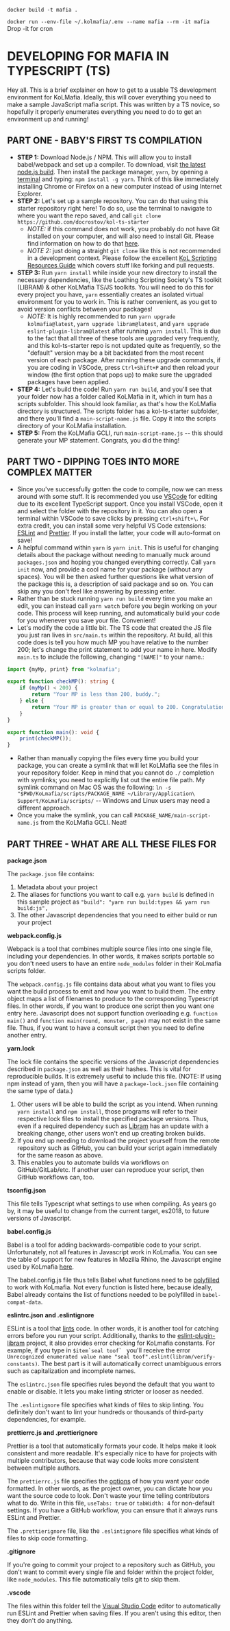 `docker build -t mafia .`

`docker run --env-file ~/.kolmafia/.env --name mafia --rm -it mafia` Drop -it for cron

# DEVELOPING FOR MAFIA IN TYPESCRIPT (TS)

Hey all. This is a brief explainer on how to get to a usable TS development environment for KoLMafia. Ideally, this will
cover everything you need to make a sample JavaScript mafia script. This was written by a TS novice, so hopefully it
properly enumerates everything you need to do to get an environment up and running!

## PART ONE - BABY'S FIRST TS COMPILATION

- **STEP 1:** Download Node.js / NPM. This will allow you to install babel/webpack and set up a compiler. To download,
  visit [the latest node.js build](https://nodejs.org/en/). Then install the package manager, `yarn`, by opening
  a [terminal](https://www.ionos.com/help/email/troubleshooting-mail-basicmail-business/access-the-command-prompt-or-terminal/)
  and typing: `npm install -g yarn`. Think of this like immediately installing Chrome or Firefox on a new computer
  instead of using Internet Explorer.
- **STEP 2:** Let's set up a sample repository. You can do that using this starter repository right here! To do so, use
  the terminal to navigate to where you want the repo saved, and call
  `git clone https://github.com/docrostov/kol-ts-starter`
    - _NOTE:_ if this command does not work, you probably do not have Git installed on your computer, and will also need
      to install Git. Please find information on how to do that [here](https://github.com/git-guides/install-git).
    - _NOTE 2:_ just doing a straight `git clone` like this is not recommended in a development context. Please follow
      the
      excellent [KoL Scripting Resources Guide](https://loathing-associates-scripting-society.github.io/KoL-Scripting-Resources/PR-Overview.html)
      which covers stuff like forking and pull requests.
- **STEP 3:** Run `yarn install` while inside your new directory to install the necessary dependencies, like the
  Loathing Scripting Society's TS toolkit (LIBRAM) & other KoLMafia TS/JS toolkits. You will need to do this for every
  project you have, `yarn` essentially creates an isolated virtual environment for you to work in. This is rather
  convenient, as you get to avoid version conflicts between your packages!
    - _NOTE:_ It is highly recommended to run `yarn upgrade kolmafia@latest`, `yarn upgrade libram@latest`, and
      `yarn upgrade eslint-plugin-libram@latest` after running `yarn install`. This is due to the fact that all three of
      these tools are upgraded very frequently, and this kol-ts-starter repo is not updated quite as frequently, so
      the "default" version may be a bit backdated from the most recent version of each package. After running these
      upgrade commands, if you are coding in VSCode, press `Ctrl+Shift+P` and then reload your window (the first option
      that pops up) to make sure the upgraded packages have been applied.
- **STEP 4:** Let's build the code! Run `yarn run build`, and you'll see that your folder now has a folder called
  KoLMafia in it, which in turn has a scripts subfolder. This should look familiar, as that's how the KoLMafia directory
  is structured. The scripts folder has a kol-ts-starter subfolder, and there you'll find a `main-script-name.js` file.
  Copy it into the scripts directory of your KoLMafia installation.
- **STEP 5:** From the KoLMafia GCLI, run `main-script-name.js` -- this should generate your MP statement. Congrats, you
  did the thing!

## PART TWO - DIPPING TOES INTO MORE COMPLEX MATTER

- Since you've successfully gotten the code to compile, now we can mess around with some stuff. It is recommended you
  use [VSCode](https://code.visualstudio.com/download) for editing due to its excellent TypeScript support. Once you
  install VSCode, open it and select the folder with the repository in it. You can also open a terminal within VSCode to
  save clicks by pressing `ctrl+shift+\`. For extra credit, you can install some very helpful VS Code
  extensions: [ESLint](https://marketplace.visualstudio.com/items?itemName=dbaeumer.vscode-eslint)
  and [Prettier](https://marketplace.visualstudio.com/items?itemName=esbenp.prettier-vscode). If you install the latter,
  your code will auto-format on save!
- A helpful command within `yarn` is `yarn init`. This is useful for changing details about the package without needing
  to manually muck around `packages.json` and hoping you changed everything correctly. Call `yarn init` now, and provide
  a cool name for your package (without any spaces). You will be then asked further questions like what version of the
  package this is, a description of said package and so on. You can skip any you don't feel like answering by pressing
  enter.
- Rather than be stuck running `yarn run build` every time you make an edit, you can instead call `yarn watch` before
  you begin working on your code. This process will keep running, and automatically build your code for you whenever you
  save your file. Convenient!
- Let's modify the code a little bit. The TS code that created the JS file you just ran lives in `src/main.ts` within
  the repository. At build, all this code does is tell you how much MP you have relative to the number 200; let's change
  the print statement to add your name in here. Modify `main.ts` to include the following, changing `"[NAME]"` to your
  name.:

```ts
import {myMp, print} from "kolmafia";

export function checkMP(): string {
    if (myMp() < 200) {
        return "Your MP is less than 200, buddy.";
    } else {
        return "Your MP is greater than or equal to 200. Congratulations, [NAME]";
    }
}

export function main(): void {
    print(checkMP());
}
```

- Rather than manually copying the files every time you build your package, you can create a symlink that will let
  KoLMafia see the files in your repository folder. Keep in mind that you cannot do `./` completion with symlinks; you
  need to explicitly list out the entire file path. My symlink command on Mac OS was the following:
  `ln -s "$PWD/KoLmafia/scripts/PACKAGE_NAME ~/Library/Application\ Support/KoLmafia/scripts/` -- Windows and Linux
  users may need a different approach.
- Once you make the symlink, you can call `PACKAGE_NAME/main-script-name.js` from the KoLMafia GCLI. Neat!

## PART THREE - WHAT ARE ALL THESE FILES FOR

__package.json__

The `package.json` file contains:

1. Metadata about your project
2. The aliases for functions you want to call e.g. `yarn build` is defined in this sample project as
   `"build": "yarn run build:types && yarn run build:js",`
3. The other Javascript dependencies that you need to either build or run your project

__webpack.config.js__

Webpack is a tool that combines multiple source files into one single file, including your dependencies. In other words,
it makes scripts portable so you don't need users to have an entire `node_modules` folder in their KoLmafia scripts
folder.

The `webpack.config.js` file contains data about what you want to files you want the build process to emit and how you
want to build them. The entry object maps a list of filenames to produce to the corresponding Typescript files. In other
words, if you want to produce one script then you want one entry here. Javascript does not support function overloading
e.g. `function main()` and `function main(round, monster, page)` may not exist in the same file. Thus, if you want to
have a consult script then you need to define another entry.

__yarn.lock__

The lock file contains the specific versions of the Javascript dependencies described in `package.json` as well as their
hashes. This is vital for reproducible builds. It is extremely useful to include this file. (NOTE: If using npm instead
of yarn, then you will have a `package-lock.json` file containing the same type of data.)

1. Other users will be able to build the script as you intend. When running `yarn install` and `npm install`, those
   programs will refer to their respective lock files to install the specified package versions. Thus, even if a
   required dependency such as [Libram](https://github.com/loathers/libram) has an update with a breaking change, other
   users won't end up creating broken builds.
2. If you end up needing to download the project yourself from the remote repository such as GitHub, you can build your
   script again immediately for the same reason as above.
3. This enables you to automate builds via workflows on GitHub/GitLab/etc. If another user can reproduce your script,
   then GitHub workflows can, too.

__tsconfig.json__

This file tells Typescript what settings to use when compiling. As years go by, it may be useful to change from the
current target, es2018, to future versions of Javascript.

__babel.config.js__

Babel is a tool for adding backwards-compatible code to your script. Unfortunately, not all features in Javascript work
in KoLmafia. You can see the table of support for new features in Mozilla Rhino, the Javascript engine used by
KoLmafia [here](https://mozilla.github.io/rhino/compat/engines.html).

The babel.config.js file thus tells Babel what functions need to
be [polyfilled](https://developer.mozilla.org/en-US/docs/Glossary/Polyfill) to work with KoLmafia. Not every function is
listed here, because ideally, Babel already contains the list of functions needed to be polyfilled in
`babel-compat-data`.

__eslintrc.json and .eslintignore__

ESLint is a tool that [lints](https://en.wikipedia.org/wiki/Lint_\(software\)) code. In other words, it is another tool
for catching errors before you run your script. Additionally, thanks to
the [eslint-plugin-libram](https://github.com/Loathing-Associates-Scripting-Society/eslint-plugin-libram) project, it
also provides error checking for KoLmafia constants. For example, if you type in ``$item`seal toof` `` you'll receive
the error `Unrecognized enumerated value name "seal toof".eslint(libram/verify-constants)`. The best part is it will
automatically correct unambiguous errors such as capitalization and incomplete names.

The `eslintrc.json` file specifies rules beyond the default that you want to enable or disable. It lets you make linting
stricter or looser as needed.

The `.eslintignore` file specifies what kinds of files to skip linting. You definitely don't want to lint your hundreds
or thousands of third-party dependencies, for example.

__prettierrc.js and .prettierignore__

Prettier is a tool that automatically formats your code. It helps make it look consistent and more readable. It's
especially nice to have for projects with multiple contributors, because that way code looks more consistent between
multiple authors.

The `prettierrc.js` file specifies the [options](https://prettier.io/docs/en/options.html) of how you want your code
formatted. In other words, as the project owner, you can dictate how you want the source code to look. Don't waste your
time telling contributors what to do. Write in this file, `useTabs: true` or `tabWidth: 4` for non-default settings. If
you have a GitHub workflow, you can ensure that it always runs ESLint and Prettier.

The `.prettierignore` file, like the `.eslintignore` file specifies what kinds of files to skip code formatting.

__.gitignore__

If you're going to commit your project to a repository such as GitHub, you don't want to commit every single file and
folder within the project folder, like `node_modules`. This file automatically tells git to skip them.

__.vscode__

The files within this folder tell the [Visual Studio Code](https://code.visualstudio.com/) editor to automatically run
ESLint and Prettier when saving files. If you aren't using this editor, then they don't do anything.
